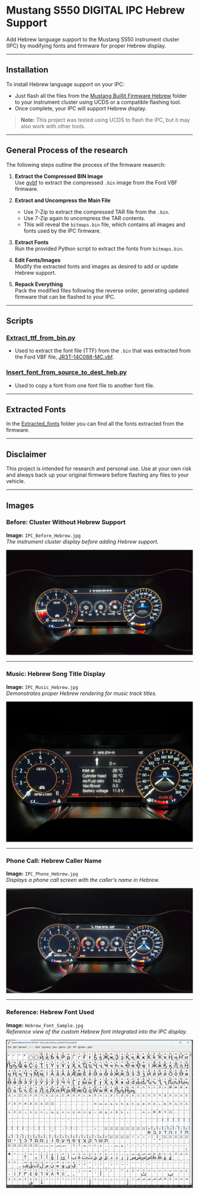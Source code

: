 # Mustang S550 DIGITAL IPC Hebrew Support

Add Hebrew language support to the Mustang S550 instrument cluster (IPC) by modifying fonts and firmware for proper Hebrew display.

---

## Installation

To install Hebrew language support on your IPC:

- Just flash all the files from the [Mustang Buillit Firmware Hebrew](https://github.com/Deathstars/mustang-s550-ipc-hebrew/tree/main/Mustang%20Buillit%20Firmware%20Hebrew) folder to your instrument cluster using UCDS or a compatible flashing tool.
- Once complete, your IPC will support Hebrew display.

> **Note:** This project was tested using UCDS to flash the IPC, but it may also work with other tools.

---

## General Process of the research

The following steps outline the process of the firmware reaserch:

1. **Extract the Compressed BIN Image**  
   Use [qvbf](https://github.com/zakharchenya/qvbf) to extract the compressed `.bin` image from the Ford VBF firmware.

2. **Extract and Uncompress the Main File**  
   - Use 7-Zip to extract the compressed TAR file from the `.bin`.
   - Use 7-Zip again to uncompress the TAR contents.
   - This will reveal the `bitmaps.bin` file, which contains all images and fonts used by the IPC firmware.

3. **Extract Fonts**  
   Run the provided Python script to extract the fonts from `bitmaps.bin`.

4. **Edit Fonts/Images**  
   Modify the extracted fonts and images as desired to add or update Hebrew support.

5. **Repack Everything**  
   Pack the modified files following the reverse order, generating updated firmware that can be flashed to your IPC.

---

## Scripts

### [Extract_ttf_from_bin.py](https://github.com/Deathstars/mustang-s550-ipc-hebrew/blob/main/scripts/Extract_ttf_from_bin.py)

- Used to extract the font file (TTF) from the `.bin` that was extracted from the Ford VBF file, [JR3T-14C088-MC.vbf](https://github.com/Deathstars/mustang-s550-ipc-hebrew/blob/main/Mustang%20Buillit%20Firmware%20Hebrew/JR3T-14C088-MC.vbf).

### [Insert_font_from_source_to_dest_heb.py](https://github.com/Deathstars/mustang-s550-ipc-hebrew/blob/main/scripts/Insert_font_from_source_to_dest_heb.py)

- Used to copy a font from one font file to another font file.

---

## Extracted Fonts

In the [Extracted_fonts](https://github.com/Deathstars/mustang-s550-ipc-hebrew/tree/main/Extracted_fonts) folder you can find all the fonts extracted from the firmware.

---

## Disclaimer

This project is intended for research and personal use. Use at your own risk and always back up your original firmware before flashing any files to your vehicle.


---

## Images

### Before: Cluster Without Hebrew Support

**Image:** `IPC_Before_Hebrew.jpg`  
*The instrument cluster display before adding Hebrew support.*

![IPC Before Hebrew](https://raw.githubusercontent.com/Deathstars/mustang-s550-ipc-hebrew/refs/heads/main/Images/Before.jpg)

---

### Music: Hebrew Song Title Display

**Image:** `IPC_Music_Hebrew.jpg`  
*Demonstrates proper Hebrew rendering for music track titles.*

![Music Hebrew](https://raw.githubusercontent.com/Deathstars/mustang-s550-ipc-hebrew/refs/heads/main/Images/Music.jpg)

---

### Phone Call: Hebrew Caller Name

**Image:** `IPC_Phone_Hebrew.jpg`  
*Displays a phone call screen with the caller’s name in Hebrew.*

![Phone Hebrew](https://raw.githubusercontent.com/Deathstars/mustang-s550-ipc-hebrew/refs/heads/main/Images/Phone_Call.jpg)

---

### Reference: Hebrew Font Used

**Image:** `Hebrew_Font_Sample.jpg`  
*Reference view of the custom Hebrew font integrated into the IPC display.*

![Font Sample](https://raw.githubusercontent.com/Deathstars/mustang-s550-ipc-hebrew/refs/heads/main/Images/Font_File_view.jpg)
